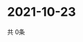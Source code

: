 # 2021-10-23
  共 0条

  <!-- BEGIN -->
  <!-- 最后更新时间Sat Oct 23 2021 06:04:56 GMT+0000 (Coordinated Universal Time) -->
  
  <!-- END -->
  
  